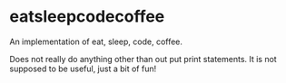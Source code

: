 # eatsleepcodecoffee
An implementation of eat, sleep, code, coffee.

Does not really do anything other than out put print statements. It is not supposed to be useful, just a bit of fun!
